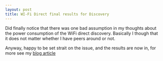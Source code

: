 ```yaml
---
layout: post
title: WI-Fi Direct final results for Discovery
---
```

Did finally notice that there was one bad assumption in my thoughts about the power consumption of the WiFi direct discovery. Basically I though that it does not matter whether I have peers around or not.

Anyway, happy to be set strait on the issue, and the results are now in, for more see my [blog article](http://www.drjukka.com/blog/wordpress/?p=124)
